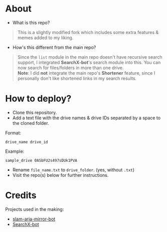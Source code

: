 # About
* What is this repo?
> This is a slightly modified fork which includes some extra features & memes added to my liking.
* How's this different from the main repo?
> Since the `list` module in the main repo doesn't have recursive search support, I integrated **SearchX-bot**'s search module into this. You can now search for files/folders in more than one drive.  
>**Note**: I did **not** integrate the main repo's **Shortener** feature, since I personally don't like shortened links in my search results.

# How to deploy?

* Clone this repository.
* Add a text file with the drive names & drive IDs separated by a space to the cloned folder.

Format:

```
drive_name drive_id
```

Example:

```
sample_drive 0ASbFU2s497sDUk1PVA
```

* Rename `file_name.txt` to `drive_folder`. (yes, without `.txt`)
* Visit the repo(s) below for further instructions.


# Credits

Projects used in the making:

* [slam-aria-mirror-bot](https://github.com/breakdowns/slam-aria-mirror-bot)
* [SearchX-bot](https://github.com/SVR666/SearchX-bot)